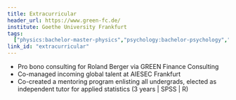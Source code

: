 ```yaml
---
title: Extracurricular
header_url: https://www.green-fc.de/
institute: Goethe University Frankfurt
tags:
  ["physics:bachelor-master-physics","psychology:bachelor-psychology","corporate finance:corporate"; "cross cultural agility:agility", "stakeholder management:stakeholder"]
link_id: "extracurricular"
---
```

* Pro bono consulting for Roland Berger via GREEN Finance Consulting
* Co-managed incoming global talent at AIESEC Frankfurt
* Co-created a mentoring program enlisting all undergrads, elected as independent tutor for applied statistics (3 years | SPSS | R)